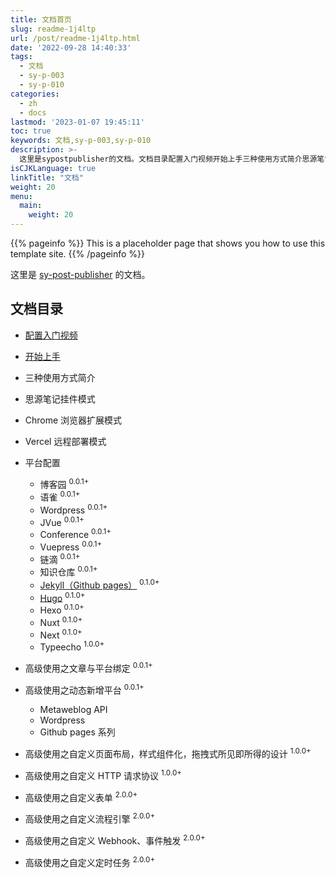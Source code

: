 ```yaml
---
title: 文档首页
slug: readme-1j4ltp
url: /post/readme-1j4ltp.html
date: '2022-09-28 14:40:33'
tags:
  - 文档
  - sy-p-003
  - sy-p-010
categories:
  - zh
  - docs
lastmod: '2023-01-07 19:45:11'
toc: true
keywords: 文档,sy-p-003,sy-p-010
description: >-
  这里是sypostpublisher的文档。文档目录配置入门视频开始上手三种使用方式简介思源笔记挂件模式chrome浏览器扩展模式vercel远程部署模式平台配置博客园语雀wordpressjvueconferencevuepress链滴知识仓库jekyll（githubpages）hugohexonuxtnexttypeecho高级使用之文章与平台绑定高级使用之动态新增平台metaweblogapiwordpressgithubpages系列高级使用之自定义页面布局样式组件化拖拽式所见即所得的设计高级使
isCJKLanguage: true
linkTitle: "文档"
weight: 20
menu:
  main:
    weight: 20
---
```


{{% pageinfo %}}
This is a placeholder page that shows you how to use this template site.
{{% /pageinfo %}}

这里是 [sy-post-publisher](https://github.com/terwer/src-sy-post-publisher) 的文档。

## 文档目录

* [配置入门视频](/post/configure-entry-video-brpm9.html)
* [开始上手](/post/start-to-get-started-zi0eyk.html)
* 三种使用方式简介
* 思源笔记挂件模式
* Chrome 浏览器扩展模式
* Vercel 远程部署模式
* 平台配置

  * 博客园 <sup>0.0.1+</sup>
  * 语雀 <sup>0.0.1+</sup>
  * Wordpress <sup>0.0.1+</sup>
  * JVue <sup>0.0.1+</sup>
  * Conference <sup>0.0.1+</sup>
  * Vuepress <sup>0.0.1+</sup>
  * 链滴 <sup>0.0.1+</sup>
  * 知识仓库 <sup>0.0.1+</sup>
  * [Jekyll（Github pages）](/post/jekyll-1hynv2.html) <sup>0.1.0+</sup>
  * [Hugo](/post/hugo-2x5m9a.html) <sup>0.1.0+</sup>
  * Hexo <sup>0.1.0+</sup>
  * Nuxt <sup>0.1.0+</sup>
  * Next <sup>0.1.0+</sup>
  * Typeecho <sup>1.0.0+</sup>

* 高级使用之文章与平台绑定 <sup>0.0.1+</sup>
* 高级使用之动态新增平台 <sup>0.0.1+</sup>

  * Metaweblog API
  * Wordpress
  * Github pages 系列

* 高级使用之自定义页面布局，样式组件化，拖拽式所见即所得的设计 <sup>1.0.0+</sup>

* 高级使用之自定义 HTTP 请求协议 <sup>1.0.0+</sup>
* 高级使用之自定义表单 <sup>2.0.0+</sup>
* 高级使用之自定义流程引擎 <sup>2.0.0+</sup>
* 高级使用之自定义 Webhook、事件触发 <sup>2.0.0+</sup>
* 高级使用之自定义定时任务 <sup>2.0.0+</sup>

